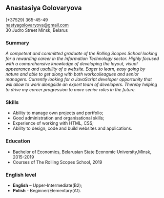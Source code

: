 ## Anastasiya Golovaryova
(+37529) 365-45-49  
nastyagolovaryova@gmail.com  
30 Judro Street
Minsk, Belarus

### Summary 

*A competent and committed graduate of the Rolling Scopes School looking for a rewarding career in the Information Technology sector.
Highly focused with a comprehensive knowledge of developing the layout, visual appearance and usability of a website.
Eager to learn, easy going by nature and able to get along with both workcolleagues and senior managers.
Currently looking for a JavaScript developer opportunity that will allow to work alongside an
expert team of developers. Thereby helping to drive my career progression to more senior roles in the future.*

### Skills

* Ability to manage own projects and portfolio;
* Good administration and organisational skills;
* Experience of working with HTML, CSS;
* Ability to design, code and build websites and applications.

### Education
 
* Bachelor of Economics, Belarusian State Economic University,Minsk, 2015-2019
* Courses of The Rolling Scopes School, 2019 

### English level

* **English** – Upper-Intermediate(В2);
* **Polish**  - Beginner/Elementary(A1).  